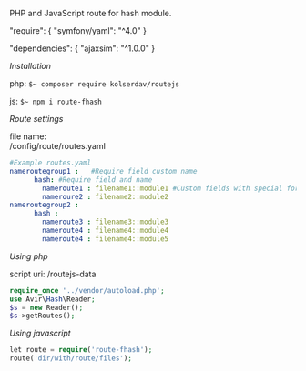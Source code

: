 PHP and JavaScript route for hash module.

"require": {
        "symfony/yaml": "^4.0"
    }  
    
"dependencies": {
    "ajaxsim": "^1.0.0"
  }
  
  
_Installation_  

php: `$~ composer require kolserdav/routejs`  

js: `$~ npm i route-fhash`

_Route settings_  

file name:  
 /config/route/routes.yaml  

```yaml
#Example routes.yaml
nameroutegroup1 :	#Require field custom name
      hash: #Require field and name
        nameroute1 : filename1::module1 #Custom fields with special format
        nameroure2 : filename2::module2
nameroutegroup2 :
      hash :
        nameroute3 : filename3::module3
        nameroute4 : filename4::module4
        nameroute4 : filename4::module5
```

_Using php_

script uri: /routejs-data  

```php
require_once '../vendor/autoload.php';
use Avir\Hash\Reader;
$s = new Reader();
$s->getRoutes();
```

_Using javascript_
```php
let route = require('route-fhash');
route('dir/with/route/files');
```